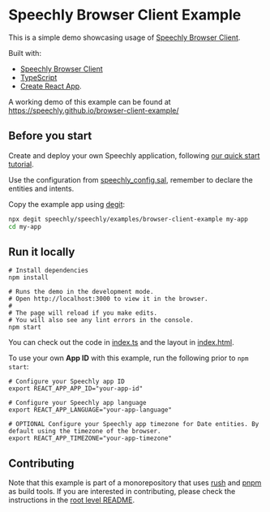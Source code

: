 # Speechly Browser Client Example

This is a simple demo showcasing usage of [Speechly Browser Client](https://github.com/speechly/speechly/tree/main/libraries/browser-client).

Built with:

- [Speechly Browser Client](https://github.com/speechly/speechly/tree/main/libraries/browser-client)
- [TypeScript](https://www.typescriptlang.org)
- [Create React App](https://github.com/facebook/create-react-app).

A working demo of this example can be found at https://speechly.github.io/browser-client-example/ 

## Before you start

Create and deploy your own Speechly application, following [our quick start tutorial](https://docs.speechly.com/quick-start/).

Use the configuration from [speechly_config.sal](speechly_config.sal), remember to declare the entities and intents.

Copy the example app using [degit](https://github.com/Rich-Harris/degit):

```bash
npx degit speechly/speechly/examples/browser-client-example my-app
cd my-app
```

## Run it locally

```shell
# Install dependencies
npm install

# Runs the demo in the development mode.
# Open http://localhost:3000 to view it in the browser.
#
# The page will reload if you make edits.
# You will also see any lint errors in the console.
npm start
```

You can check out the code in [index.ts](src/index.ts) and the layout in [index.html](public/index.html).

To use your own **App ID** with this example, run the following prior to `npm start`:

```shell
# Configure your Speechly app ID
export REACT_APP_APP_ID="your-app-id"

# Configure your Speechly app language
export REACT_APP_LANGUAGE="your-app-language"

# OPTIONAL Configure your Speechly app timezone for Date entities. By default using the timezone of the browser.
export REACT_APP_TIMEZONE="your-app-timezone"
```

## Contributing

Note that this example is part of a monorepository that uses [rush](https://rush.js) and [pnpm](https://pnpm.io) as build tools. If you are interested in contributing, please check the instructions in the [root level README](../../README.md#how-to-use-this-rush-monorepository).